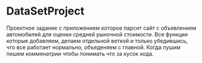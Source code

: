 # DataSetProject
Проектное задание с приложением которое парсит сайт с объявлением автомобилей для оценки средней рыночной стоимости.
Все функции которые добавляем, делаем отдельной веткой и только убедившись, что все работает нормально, объеденяем с главной. Когда пушим пишем комменатрии чтобы понимать что за кусок кода.
